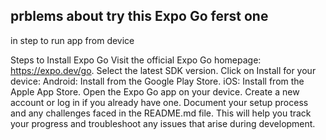 ## prblems about try this Expo Go ferst one 
 in step to run app from device

  Steps to Install Expo Go
Visit the official Expo Go homepage: https://expo.dev/go.
Select the latest SDK version.
Click on Install for your device:
Android: Install from the Google Play Store.
iOS: Install from the Apple App Store.
Open the Expo Go app on your device.
Create a new account or log in if you already have one.
Document your setup process and any challenges faced in the README.md file. This will help you track your progress and troubleshoot any issues that arise during development.
